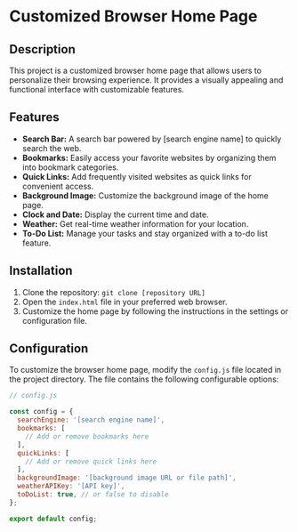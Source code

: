 # Customized Browser Home Page

## Description

This project is a customized browser home page that allows users to personalize their browsing experience. It provides a visually appealing and functional interface with customizable features.

## Features

- **Search Bar:** A search bar powered by [search engine name] to quickly search the web.
- **Bookmarks:** Easily access your favorite websites by organizing them into bookmark categories.
- **Quick Links:** Add frequently visited websites as quick links for convenient access.
- **Background Image:** Customize the background image of the home page.
- **Clock and Date:** Display the current time and date.
- **Weather:** Get real-time weather information for your location.
- **To-Do List:** Manage your tasks and stay organized with a to-do list feature.

## Installation

1. Clone the repository: `git clone [repository URL]`
2. Open the `index.html` file in your preferred web browser.
3. Customize the home page by following the instructions in the settings or configuration file.

## Configuration

To customize the browser home page, modify the `config.js` file located in the project directory. The file contains the following configurable options:

```javascript
// config.js

const config = {
  searchEngine: '[search engine name]',
  bookmarks: [
    // Add or remove bookmarks here
  ],
  quickLinks: [
    // Add or remove quick links here
  ],
  backgroundImage: '[background image URL or file path]',
  weatherAPIKey: '[API key]',
  toDoList: true, // or false to disable
};

export default config;

